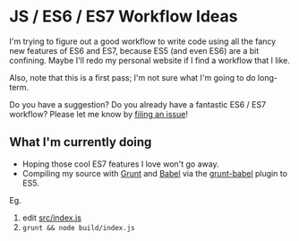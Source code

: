 # JS / ES6 / ES7 Workflow Ideas

I'm trying to figure out a good workflow to write code using all the fancy new
features of ES6 and ES7, because ES5 (and even ES6) are a bit confining. Maybe I'll redo my personal website if I find a workflow that I like.

Also, note that this is a first pass; I'm not sure what I'm going to do
long-term.

Do you have a suggestion? Do you already have a fantastic ES6 / ES7 workflow?
Please let me know by [filing an
issue](https://github.com/cowboy/js-es6-es7-workflow-ideas/issues)!

## What I'm currently doing

* Hoping those cool ES7 features I love won't go away.
* Compiling my source with [Grunt](http://gruntjs.com/) and
  [Babel](http://babeljs.io/) via the
  [grunt-babel](https://github.com/babel/grunt-babel) plugin to ES5.

Eg.

1. edit [src/index.js](src/index.js)
1. `grunt && node build/index.js`
